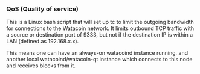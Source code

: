 ### QoS (Quality of service) ###

This is a Linux bash script that will set up tc to limit the outgoing bandwidth for connections to the Watacoin network. It limits outbound TCP traffic with a source or destination port of 9333, but not if the destination IP is within a LAN (defined as 192.168.x.x).

This means one can have an always-on watacoind instance running, and another local watacoind/watacoin-qt instance which connects to this node and receives blocks from it.
